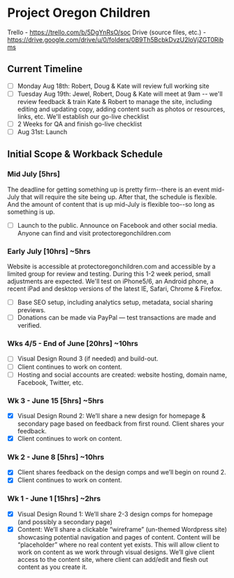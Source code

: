 # Project Oregon Children

Trello - https://trello.com/b/5DgYnRsO/soc
Drive (source files, etc.) - https://drive.google.com/drive/u/0/folders/0B9Th5BcbkDvzU2loVjZGT0Ribms

## Current Timeline

- [ ] Monday Aug 18th: Robert, Doug & Kate will review full working site
- [ ] Tuesday Aug 19th: Jewel, Robert, Doug & Kate will meet at 9am -- we'll review feedback & train Kate & Robert to manage the site, including editing and updating copy, adding content such as photos or resources, links, etc. We'll establish our go-live checklist
- [ ] 2 Weeks for QA and finish go-live checklist
- [ ] Aug 31st: Launch

## Initial Scope & Workback Schedule

### Mid July [5hrs] 
The deadline for getting something up is pretty firm--there is an event mid-July that will require the site being up. After that, the schedule is flexible. And the amount of content that is up mid-July is flexible too--so long as something is up.

- [ ] Launch to the public. Announce on Facebook and other social media. Anyone can find and visit protectoregonchildren.com

### Early July [10hrs] ~5hrs
Website is accessible at protectoregonchildren.com and accessible by a limited group for review and testing. During this 1-2 week period, small adjustments are expected. We'll test on iPhone5/6, an Android phone, a recent iPad and desktop versions of the latest IE, Safari, Chrome & Firefox.
- [ ] Base SEO setup, including analytics setup, metadata, social sharing previews.
- [ ] Donations can be made via PayPal — test transactions are made and verified.

### Wks 4/5 - End of June [20hrs] ~10hrs
- [ ] Visual Design Round 3 (if needed) and build-out.
- [ ] Client continues to work on content.
- [ ] Hosting and social accounts are created: website hosting, domain name, Facebook, Twitter, etc.

### Wk 3 - June 15 [5hrs] ~5hrs
- [x] Visual Design Round 2: We’ll share a new design for homepage & secondary page based on feedback from first round. Client shares your feedback.
- [x] Client continues to work on content.

### Wk 2 - June 8 [5hrs] ~10hrs
- [x] Client shares feedback on the design comps and we’ll begin on round 2.
- [x] Client continues to work on content.

### Wk 1 - June 1 [15hrs] ~2hrs
- [x] Visual Design Round 1: We’ll share 2-3 design comps for homepage (and possibly a secondary page)
- [x] Content: We’ll share a clickable “wireframe” (un-themed Wordpress site) showcasing potential navigation and pages of content. Content will be “placeholder” where no real content yet exists. This will allow client to work on content as we work through visual designs. We’ll give client access to the content site, where client can add/edit and flesh out content as you create it.
